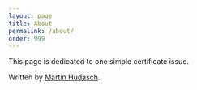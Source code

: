 ```yaml
---
layout: page
title: About
permalink: /about/
order: 999
---
```


This page is dedicated to one simple certificate issue.

Written by [Martin Hudasch](https://github.com/mhudasch).
